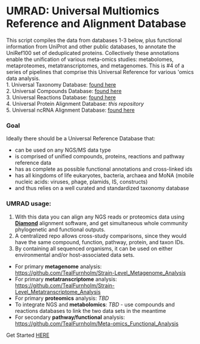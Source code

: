 # UMRAD: Universal Multiomics Reference and Alignment Database
This script compiles the data from databases 1-3 below, plus functional information from UniProt and other public databases, to annotate the UniRef100 set of deduplicated proteins. Collectively these annotations enable the unification of various meta-omics studies: metabolomes, metaproteomes, metatranscriptomes, and metagenomes. This is #4 of a series of pipelines that comprise this Universal Reference for various 'omics data analysis.
    <br>1. Universal Taxonomy Database: [found here](https://github.com/TealFurnholm/Universal-Taxonomy-Database)
    <br>2. Universal Compounds Database: [found here](https://github.com/TealFurnholm/Universal_Biological_Compounds_Database)
    <br>3. Universal Reactions Database: [found here](https://github.com/TealFurnholm/Universal_Biological_Reactions_Database)
    <br>4. Universal Protein Alignment Database: *this repository*
    <br>5. Universal ncRNA Alignment Database: [found here](https://github.com/TealFurnholm/Fix_RNACentral_Taxonomy)


### Goal
Ideally there should be a Universal Reference Database that:
- can be used on any NGS/MS data type
- is comprised of unified compounds, proteins, reactions and pathway reference data
- has as complete as possible functional annotations and cross-linked ids 
- has all kingdoms of life eukaryotes, bacteria, archaea and MoNA (mobile nucleic acids: viruses, phage, plamids, IS, constructs)
- and thus relies on a well curated and standardized taxonomy database

### UMRAD usage:
1. With this data you can align any NGS reads or proteomics data using [**Diamond**](https://github.com/bbuchfink/diamond) alignment software, and get simultaneous whole community phylogenetic and functional outputs.
2. A centralized repo allows cross-study comparisons, since they would have the same compound, function, pathway, protein, and taxon IDs.
3. By containing all sequenced organisms, it can be used on either environmental and/or host-associated data sets.

- For primary **metagenome** analysis: https://github.com/TealFurnholm/Strain-Level_Metagenome_Analysis
- For primary **metatranscriptome** analysis: https://github.com/TealFurnholm/Strain-Level_Metatranscriptome_Analysis
- For primary **proteomics** analysis: _TBD_
- To integrate NGS and **metabolomics**: _TBD_ - use compounds and reactions databases to link the two data sets in the meantime
- For secondary **pathway/functional** analysis: https://github.com/TealFurnholm/Meta-omics_Functional_Analysis


Get Started [HERE](https://github.com/TealFurnholm/Universal_Microbiomics_Alignment_Database/wiki) 
